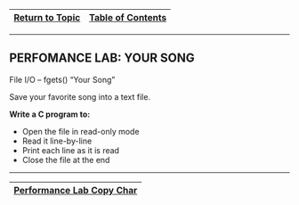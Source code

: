 |[Return to Topic](/12_IO_part_2/02_related_functions.md)| [Table of Contents](/00-Table-of-Contents.md)|
|---|---|

---

## PERFOMANCE LAB: YOUR SONG

File I/O – fgets()
“Your Song”

Save your favorite song into a text file.

**Write a C program to:**
* Open the file in read-only mode
* Read it line-by-line
* Print each line as it is read
* Close the file at the end

---

|[Performance Lab Copy Char](/12_IO_part_2/performance_labs/PL_content_copy_char.md)|
|---|
